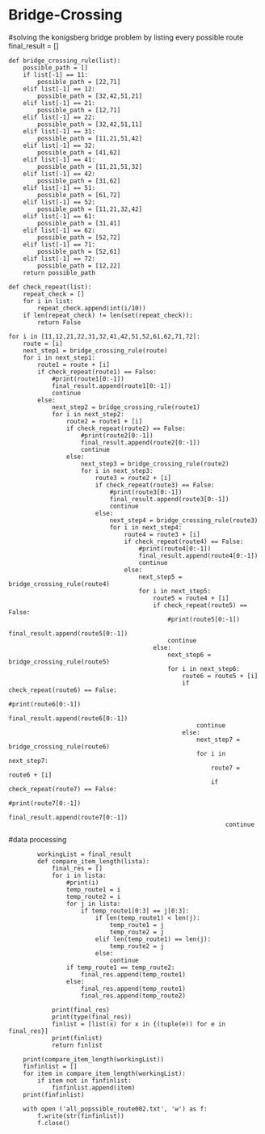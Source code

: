 # Bridge-Crossing
#solving the konigsberg bridge problem by listing every possible route
    final_result = []

    def bridge_crossing_rule(list):
        possible_path = []
        if list[-1] == 11:
            possible_path = [22,71]
        elif list[-1] == 12:
            possible_path = [32,42,51,21]
        elif list[-1] == 21:
            possible_path = [12,71]
        elif list[-1] == 22:
            possible_path = [32,42,51,11]
        elif list[-1] == 31:
            possible_path = [11,21,51,42]
        elif list[-1] == 32:
            possible_path = [41,62]
        elif list[-1] == 41:
            possible_path = [11,21,51,32]
        elif list[-1] == 42:
            possible_path = [31,62]
        elif list[-1] == 51:
            possible_path = [61,72]
        elif list[-1] == 52:
            possible_path = [11,21,32,42]
        elif list[-1] == 61:
            possible_path = [31,41]
        elif list[-1] == 62:
            possible_path = [52,72]
        elif list[-1] == 71:
            possible_path = [52,61]
        elif list[-1] == 72:
            possible_path = [12,22]
        return possible_path

    def check_repeat(list):
        repeat_check = []
        for i in list:
            repeat_check.append(int(i/10))
        if len(repeat_check) != len(set(repeat_check)):
            return False

    for i in [11,12,21,22,31,32,41,42,51,52,61,62,71,72]:
        route = [i]
        next_step1 = bridge_crossing_rule(route)
        for i in next_step1:
            route1 = route + [i]
            if check_repeat(route1) == False:
                #print(route1[0:-1])
                final_result.append(route1[0:-1])
                continue
            else:
                next_step2 = bridge_crossing_rule(route1)
                for i in next_step2:
                    route2 = route1 + [i]
                    if check_repeat(route2) == False:
                        #print(route2[0:-1])
                        final_result.append(route2[0:-1])
                        continue
                    else:
                        next_step3 = bridge_crossing_rule(route2)
                        for i in next_step3:
                            route3 = route2 + [i]
                            if check_repeat(route3) == False:
                                #print(route3[0:-1])
                                final_result.append(route3[0:-1])
                                continue
                            else:
                                next_step4 = bridge_crossing_rule(route3)
                                for i in next_step4:
                                    route4 = route3 + [i]
                                    if check_repeat(route4) == False:
                                        #print(route4[0:-1])
                                        final_result.append(route4[0:-1])
                                        continue
                                    else:
                                        next_step5 = bridge_crossing_rule(route4)
                                        for i in next_step5:
                                            route5 = route4 + [i]
                                            if check_repeat(route5) == False:
                                                #print(route5[0:-1])
                                                final_result.append(route5[0:-1])
                                                continue
                                            else:
                                                next_step6 = bridge_crossing_rule(route5)
                                                for i in next_step6:
                                                    route6 = route5 + [i]
                                                    if check_repeat(route6) == False:
                                                        #print(route6[0:-1])
                                                        final_result.append(route6[0:-1])
                                                        continue
                                                    else:
                                                        next_step7 = bridge_crossing_rule(route6)
                                                        for i in next_step7:
                                                            route7 = route6 + [i]
                                                            if check_repeat(route7) == False:
                                                                #print(route7[0:-1])
                                                                final_result.append(route7[0:-1])
                                                                continue
#data processing

            workingList = final_result
            def compare_item_length(lista):
                final_res = []
                for i in lista:
                    #print(i)
                    temp_route1 = i
                    temp_route2 = i
                    for j in lista:
                        if temp_route1[0:3] == j[0:3]:
                            if len(temp_route1) < len(j):
                                temp_route1 = j
                                temp_route2 = j
                            elif len(temp_route1) == len(j):
                                temp_route2 = j
                            else:
                                continue
                    if temp_route1 == temp_route2:
                        final_res.append(temp_route1)
                    else:
                        final_res.append(temp_route1)
                        final_res.append(temp_route2)

                print(final_res)
                print(type(final_res))
                finlist = [list(x) for x in {(tuple(e)) for e in final_res}]
                print(finlist)
                return finlist

        print(compare_item_length(workingList))
        finfinlist = []
        for item in compare_item_length(workingList):
            if item not in finfinlist:
                finfinlist.append(item)
        print(finfinlist)

        with open ('all_popssible_route002.txt', 'w') as f:
            f.write(str(finfinlist))
            f.close()
 
